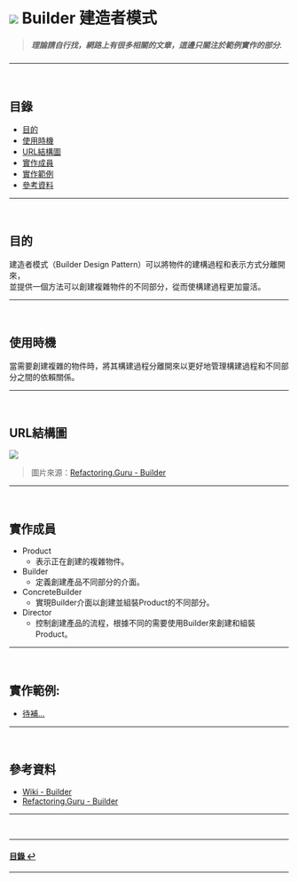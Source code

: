 # ![](https://drive.google.com/uc?id=10INx5_pkhMcYRdx_OO4rXNXxcsvPtBYq) Builder 建造者模式
> ##### 理論請自行找，網路上有很多相關的文章，這邊只關注於範例實作的部分.

---
<br>

<!--ts-->
## 目錄
* [目的](#目的)
* [使用時機](#使用時機)
* [URL結構圖](#url結構圖)
* [實作成員](#實作成員)
* [實作範例](#實作範例)
* [參考資料](#參考資料)
<!--te-->

---
<br>

## 目的
建造者模式（Builder Design Pattern）可以將物件的建構過程和表示方式分離開來，<br>
並提供一個方法可以創建複雜物件的不同部分，從而使構建過程更加靈活。<br>

---
<br>

## 使用時機
當需要創建複雜的物件時，將其構建過程分離開來以更好地管理構建過程和不同部分之間的依賴關係。<br>

---
<br>

## URL結構圖
![](https://drive.google.com/uc?id=1o-f3dh2kagPaKP5n_boeep3gdwAS2cQx)
> 圖片來源：[Refactoring.Guru - Builder](https://refactoring.guru/design-patterns/builder)
---
<br>

## 實作成員
* Product
  * 表示正在創建的複雜物件。
* Builder
  * 定義創建產品不同部分的介面。
* ConcreteBuilder
  * 實現Builder介面以創建並組裝Product的不同部分。
* Director
  * 控制創建產品的流程，根據不同的需要使用Builder來創建和組裝Product。

---
<br>

## 實作範例:
- [待補...]() 


---
<br>

## 參考資料
* [Wiki - Builder](https://en.wikipedia.org/wiki/Builder_pattern) <br>
* [Refactoring.Guru - Builder](https://refactoring.guru/design-patterns/builder) <br>

---
<br>

---
<!--ts-->
#### [目錄 ↩](#目錄)
<!--te-->
---
